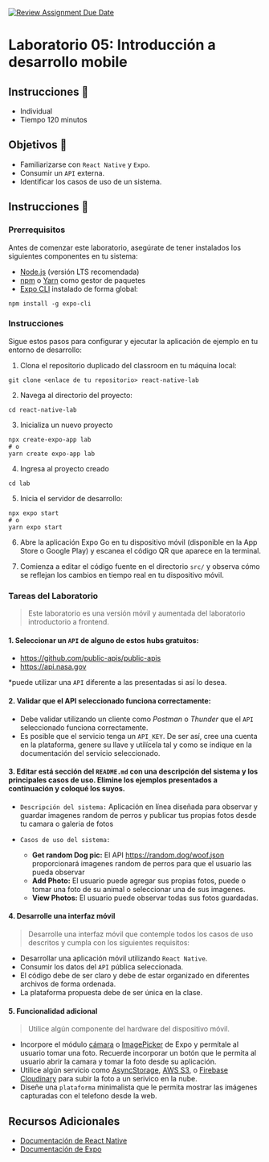 [![Review Assignment Due Date](https://classroom.github.com/assets/deadline-readme-button-24ddc0f5d75046c5622901739e7c5dd533143b0c8e959d652212380cedb1ea36.svg)](https://classroom.github.com/a/lkExPRSj)
# Laboratorio 05: Introducción a desarrollo mobile

## Instrucciones :page_facing_up:

- Individual
- Tiempo 120 minutos

## Objetivos :dart:

- Familiarizarse con `React Native` y `Expo`.
- Consumir un `API` externa.
- Identificar los casos de uso de un sistema.

## Instrucciones :mega:
### Prerrequisitos

Antes de comenzar este laboratorio, asegúrate de tener instalados los siguientes componentes en tu sistema:

- [Node.js](https://nodejs.org/) (versión LTS recomendada)
- [npm](https://www.npmjs.com/) o [Yarn](https://yarnpkg.com/) como gestor de paquetes
- [Expo CLI](https://docs.expo.io/get-started/installation/) instalado de forma global:

```shell
npm install -g expo-cli
```

### Instrucciones

Sigue estos pasos para configurar y ejecutar la aplicación de ejemplo en tu entorno de desarrollo:

1. Clona el repositorio duplicado del classroom en tu máquina local:

```shell
git clone <enlace de tu repositorio> react-native-lab
```

2. Navega al directorio del proyecto:

```shell
cd react-native-lab
```

3. Inicializa un nuevo proyecto

```shell
npx create-expo-app lab
# o
yarn create expo-app lab
```

4. Ingresa al proyecto creado

```shell
cd lab
```

5. Inicia el servidor de desarrollo:

```shell
npx expo start
# o
yarn expo start
```

6. Abre la aplicación Expo Go en tu dispositivo móvil (disponible en la App Store o Google Play) y escanea el código QR que aparece en la terminal.

7. Comienza a editar el código fuente en el directorio `src/` y observa cómo se reflejan los cambios en tiempo real en tu dispositivo móvil.

### Tareas del Laboratorio
> Este laboratorio es una versión móvil y aumentada del laboratorio introductorio a frontend.
 
#### 1. Seleccionar un `API` de alguno de estos hubs gratuitos:
- https://github.com/public-apis/public-apis
- https://api.nasa.gov

*puede utilizar una `API` diferente a las presentadas si así lo desea.

#### 2. Validar que el API seleccionado funciona correctamente:
- Debe validar utilizando un cliente como *Postman* o *Thunder* que el `API` seleccionado funciona correctamente.
- Es posible que el servicio tenga un `API_KEY`. De ser así, cree una cuenta en la plataforma, genere su llave y utilícela tal y como se indique en la documentación del servicio seleccionado.

#### 3. Editar está sección del `README.md` con una descripción del sistema y los principales casos de uso. **Elimine los ejemplos presentados a continuación y coloqué los suyos.**
- `Descripción del sistema:` Aplicación en línea diseñada para observar y guardar imagenes random de perros y publicar tus propias fotos desde tu camara o galeria de fotos

- `Casos de uso del sistema:` 
  - **Get random Dog pic:** El API https://random.dog/woof.json proporcionará imagenes random de perros para que el usuario las pueda observar
  - **Add Photo:** El usuario puede agregar sus propias fotos, puede o tomar una foto de su animal o seleccionar una de sus imagenes.
  - **View Photos:** El usuario puede observar todas sus fotos guardadas.

#### 4. Desarrolle una interfaz móvil 
> Desarrolle una interfaz móvil que contemple todos los casos de uso descritos y cumpla con los siguientes requisitos:
- Desarrollar una aplicación móvil utilizando `React Native`.
- Consumir los datos del `API` pública seleccionada.
- El código debe de ser claro y debe de estar organizado en diferentes archivos de forma ordenada.
- La plataforma propuesta debe de ser única en la clase.

#### 5. Funcionalidad adicional
> Utilice algún componente del hardware del dispositivo móvil.
- Incorpore el módulo [cámara](https://docs.expo.dev/versions/latest/sdk/camera/) o [ImagePicker](https://docs.expo.dev/versions/latest/sdk/imagepicker/) de Expo y permítale al usuario tomar una foto. Recuerde incorporar un botón que le permita al usuario abrir la camara y tomar la foto desde su aplicación.
- Utilice algún servicio como [AsyncStorage](https://react-native-async-storage.github.io/async-storage/), [AWS S3](https://aws.amazon.com/es/s3/), o [Firebase](https://rnfirebase.io/) [Cloudinary](https://cloudinary.com/documentation/react_native_image_and_video_upload) para subir la foto a un serivico en la nube.
- Diseñe una `plataforma` minimalista que le permita mostrar las imágenes capturadas con el telefono desde la web.


## Recursos Adicionales

- [Documentación de React Native](https://reactnative.dev/docs/getting-started)
- [Documentación de Expo](https://docs.expo.io/)
